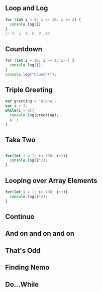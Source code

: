 ## Loop and Log

```javascript
for (let i = 0; i <= 10; i += 2) {
  console.log(i) 
}
// 0, 2, 4, 6, 8 ,10
```

## Countdown
```javascript
for (let i = 10; i >= 1; i--) {
  console.log(i);
}
console.log("Launch!");
```
## Triple Greeting
```javascript
var greeting = 'Aloha';
var i = 3; 
while(i > 0){
  console.log(greeting);
  i--;
}
```
## Take Two
```javascript

for(let i = 1; i< 100; i++){
  console.log(i*2);
}

```
## Looping over Array Elements
```javascript
for(let i = 1; i< 100; i++){
  console.log(i*2);
}
```
## Continue
## And on and on and on
## That's Odd
## Finding Nemo
## Do...While
